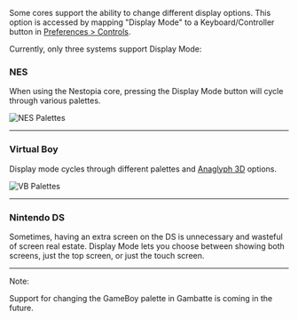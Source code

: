 Some cores support the ability to change different display options.  This option is accessed by mapping "Display Mode" to a Keyboard/Controller button in [Preferences > Controls](https://github.com/OpenEmu/OpenEmu/wiki/User-guide:-Mapping-Controls).

Currently, only three systems support Display Mode:

### NES
When using the Nestopia core, pressing the Display Mode button will cycle through various palettes.

![NES Palettes](http://i.imgur.com/NJbsF34.gif)

-----
### Virtual Boy
Display mode cycles through different palettes and [Anaglyph 3D](http://en.wikipedia.org/wiki/Anaglyph_3D) options.

![VB Palettes](http://i.imgur.com/sX83zBS.gif)

-----

### Nintendo DS
Sometimes, having an extra screen on the DS is unnecessary and wasteful of screen real estate.  Display Mode lets you choose between showing both screens, just the top screen, or just the touch screen.

-----

Note: 

Support for changing the GameBoy palette in Gambatte is coming in the future.